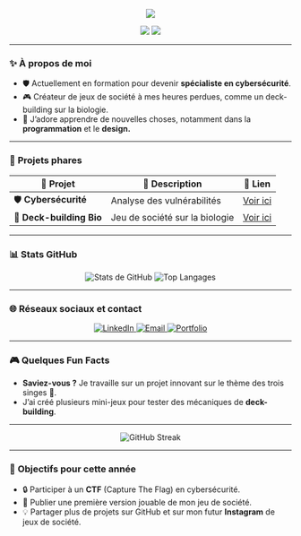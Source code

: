 <p align="center">
  <img src="https://readme-typing-svg.herokuapp.com?color=F759D4&lines=Salut,+je+suis+Guillaume!;Développeur,+Créateur,+Curieux;Passionné+de+Cybersécurité+🔒;Créateur+de+Jeux+de+Société+🎲" />
</p>

<p align="center">
  <img src="https://img.shields.io/github/followers/mon-username?label=Abonnés&style=social" />
  <img src="https://img.shields.io/github/stars/mon-username?label=Étoiles&style=social" />
</p>

---

### ✨ **À propos de moi**
- 🛡️ Actuellement en formation pour devenir **spécialiste en cybersécurité**.  
- 🎮 Créateur de jeux de société à mes heures perdues, comme un deck-building sur la biologie.  
- 🌱 J’adore apprendre de nouvelles choses, notamment dans la **programmation** et le **design.**  

---

### 🚀 **Projets phares**
| 🎨 **Projet**          | 📝 **Description**             | 🔗 **Lien**                     |
|-------------------------|-------------------------------|----------------------------------|
| 🛡️ **Cybersécurité**    | Analyse des vulnérabilités    | [Voir ici](https://github.com/mon-username/projet-cyber) |
| 🎲 **Deck-building Bio** | Jeu de société sur la biologie | [Voir ici](https://github.com/mon-username/deck-building-bio) |

---

### 📊 **Stats GitHub**
<p align="center">
  <img src="https://github-readme-stats.vercel.app/api?username=mon-username&show_icons=true&theme=radical&hide=issues" alt="Stats de GitHub" />
  <img src="https://github-readme-stats.vercel.app/api/top-langs/?username=mon-username&layout=compact&theme=radical" alt="Top Langages" />
</p>

---

### 🌐 **Réseaux sociaux et contact**
<p align="center">
  <a href="https://linkedin.com/in/tonprofil">
    <img src="https://img.shields.io/badge/LinkedIn-0A66C2?style=for-the-badge&logo=linkedin&logoColor=white" alt="LinkedIn">
  </a>
  <a href="mailto:tonemail@example.com">
    <img src="https://img.shields.io/badge/Email-D14836?style=for-the-badge&logo=gmail&logoColor=white" alt="Email">
  </a>
  <a href="https://tonsite.com">
    <img src="https://img.shields.io/badge/Portfolio-222222?style=for-the-badge&logo=web&logoColor=white" alt="Portfolio">
  </a>
</p>

---

### 🎮 **Quelques Fun Facts**
- **Saviez-vous ?** Je travaille sur un projet innovant sur le thème des trois singes 🐒.  
- J’ai créé plusieurs mini-jeux pour tester des mécaniques de **deck-building**.  

---

<p align="center">
  <img src="https://github-readme-streak-stats.herokuapp.com?user=mon-username&theme=radical&hide_border=true&date_format=j%20M%5B%20Y%5D" alt="GitHub Streak" />
</p>

---

### 🎯 **Objectifs pour cette année**
- 🔒 Participer à un **CTF** (Capture The Flag) en cybersécurité.  
- 🎲 Publier une première version jouable de mon jeu de société.  
- 💡 Partager plus de projets sur GitHub et sur mon futur **Instagram** de jeux de société.  
